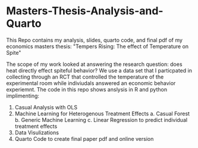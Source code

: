 # Masters-Thesis-Analysis-and-Quarto
This Repo contains my analysis, slides, quarto code, and final pdf of my economics masters thesis: "Tempers Rising: The effect of Temperature on Spite"

The scope of my work looked at answering the research question: does heat directly effect spiteful behavior? We use a data set that I particpated in collecting through an RCT that controlled the temperature of the experimental room while indiviudals answered an economic behavior experiemnt. The code in this repo shows anslysis in R and python implimenting: 
1. Casual Analysis with OLS 
2. Machine Learning for Heterogenous Treatment Effects 
        a. Casual Forest 
        b. Generic Machine Learning 
        c. Linear Regression to predict individual treatment effects 
3. Data Visulizations
4. Quarto Code to create final paper pdf and online version
